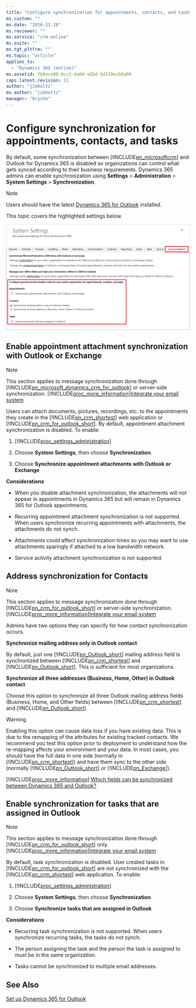 ```yaml
---
title: "Configure synchronization for appointments, contacts, and tasks | MicrosoftDocs"
ms.custom: ""
ms.date: "2016-11-28"
ms.reviewer: ""
ms.service: "crm-online"
ms.suite: ""
ms.tgt_pltfrm: ""
ms.topic: "article"
applies_to: 
  - "Dynamics 365 (online)"
ms.assetid: 7b6ace06-0cc2-4a04-a2bd-5d229acb6a00
caps.latest.revision: 21
author: "jimholtz"
ms.author: "jimholtz"
manager: "brycho"
---
```

# Configure synchronization for appointments, contacts, and tasks
By default, some synchronization between [!INCLUDE[pn_microsoftcrm](../../includes/pn-microsoftcrm.md)] and Outlook for Dynamics 365 is disabled so organizations can control what gets synced according to their business requirements. Dynamics 365 admins can enable synchronization using **Settings** > **Administration** > **System Settings** > **Synchronization**.  
  
> [!NOTE]
>  Users should have the latest [Dynamics 365 for Outlook](http://go.microsoft.com/fwlink/?LinkID=690396) installed.  
  
 This topic covers the highlighted settings below.  
  
 ![System Settings Synchronization tab](../media/crm-itpro-systemsynctab.png "System Settings Synchronization tab")  
  
## Enable appointment attachment synchronization with Outlook or Exchange  
  
> [!NOTE]
>  This section applies to message synchronization done through [!INCLUDE[pn_microsoft_dynamics_crm_for_outlook](../../includes/pn-microsoft-dynamics-crm-for-outlook.md)] or server-side synchronization. [!INCLUDE[proc_more_information](../../includes/proc-more-information.md)][Integrate your email system](../../admin/integrate-synchronize-your-email-system.md) 
  
 Users can attach documents, pictures, recordings, etc. to the appointments they create in the [!INCLUDE[pn_crm_shortest](../../includes/pn-crm-shortest.md)] web application or [!INCLUDE[pn_crm_for_outlook_short](../../includes/pn-crm-for-outlook-short.md)]. By default, appointment attachment synchronization is disabled. To enable:  
  
1.  [!INCLUDE[proc_settings_administration](../../includes/proc-settings-administration.md)]  
  
2.  Choose **System Settings**, then choose **Synchronization**.  
  
3.  Choose **Synchronize appointment attachments with Outlook or Exchange**  
  
 **Considerations**  
  
-   When you disable attachment synchronization, the attachments will not appear in appointments in Dynamics 365 but will remain in Dynamics 365 for Outlook appointments.  
  
-   Recurring appointment attachment synchronization is not supported. When users synchronize recurring appointments with attachments, the attachments do not synch.  
  
-   Attachments could affect synchronization times so you may want to use attachments sparingly if attached to a low bandwidth network.  
  
-   Service activity attachment synchronization is not supported.  
  
## Address synchronization for Contacts  
  
> [!NOTE]
>  This section applies to message synchronization done through [!INCLUDE[pn_crm_for_outlook_short](../../includes/pn-crm-for-outlook-short.md)] or server-side synchronization. [!INCLUDE[proc_more_information](../../includes/proc-more-information.md)][Integrate your email system](../../admin/integrate-synchronize-your-email-system.md)
  
 Admins have two options they can specify for how contact synchronization occurs.  
  
 **Synchronize mailing address only in Outlook contact**  
  
 By default, just one [!INCLUDE[pn_Outlook_short](../../includes/pn-outlook-short.md)] mailing address field is synchronized between [!INCLUDE[pn_crm_shortest](../../includes/pn-crm-shortest.md)] and [!INCLUDE[pn_Outlook_short](../../includes/pn-outlook-short.md)]. This is sufficient for most organizations.  
  
 **Synchronize all three addresses (Business, Home, Other) in Outlook contact**  
  
 Choose this option to synchronize all three Outlook mailing address fields (Business, Home, and Other fields) between [!INCLUDE[pn_crm_shortest](../../includes/pn-crm-shortest.md)] and [!INCLUDE[pn_Outlook_short](../../includes/pn-outlook-short.md)].  
  
> [!WARNING]
>  Enabling this option can cause data loss if you have existing data. This is due to the remapping of the attributes for existing tracked contacts. We recommend you test this option prior to deployment to understand how the re-mapping affects your environment and your data. In most cases, you should have the full data in one side (normally in [!INCLUDE[pn_crm_shortest](../../includes/pn-crm-shortest.md)]) and have them sync to the other side (normally [!INCLUDE[pn_Outlook_short](../../includes/pn-outlook-short.md)] or [!INCLUDE[pn_Exchange](../../includes/pn-exchange.md)]).  
>   
>  [!INCLUDE[proc_more_information](../../includes/proc-more-information.md)] [Which fields can be synchronized between Dynamics 365 and Outlook?](which-fields-synchronized-between-dynamics-365-outlook.md)
  
## Enable synchronization for tasks that are assigned in Outlook  
  
> [!NOTE]
>  This section applies to message synchronization done through [!INCLUDE[pn_crm_for_outlook_short](../../includes/pn-crm-for-outlook-short.md)] only. [!INCLUDE[proc_more_information](../../includes/proc-more-information.md)][Integrate your email system](../../admin/integrate-synchronize-your-email-system.md)  
  
 By default, task synchronization is disabled. User created tasks in [!INCLUDE[pn_crm_for_outlook_short](../../includes/pn-crm-for-outlook-short.md)] are not synchronized with the [!INCLUDE[pn_crm_shortest](../../includes/pn-crm-shortest.md)] web application. To enable:  
  
1.  [!INCLUDE[proc_settings_administration](../../includes/proc-settings-administration.md)]  
  
2.  Choose **System Settings**, then choose **Synchronization**.  
  
3.  Choose **Synchronize tasks that are assigned in Outlook**  
  
 **Considerations**  
  
-   Recurring task synchronization is not supported. When users synchronize recurring tasks, the tasks do not synch.  
  
-   The person assigning the task and the person the task is assigned to must be in the same organization.  
  
-   Tasks cannot be synchronized to multiple email addresses.  
  
## See Also  
 [Set up Dynamics 365 for Outlook](set-up-dynamics-365-outlook.md)